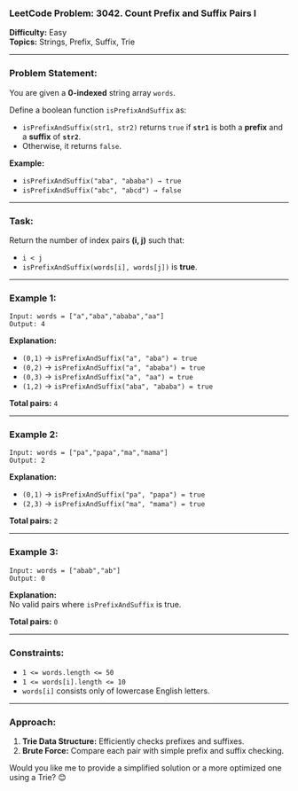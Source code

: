 ### **LeetCode Problem: 3042. Count Prefix and Suffix Pairs I**

**Difficulty:** Easy  
**Topics:** Strings, Prefix, Suffix, Trie  

---

### **Problem Statement:**
You are given a **0-indexed** string array `words`.

Define a boolean function `isPrefixAndSuffix` as:  

- `isPrefixAndSuffix(str1, str2)` returns `true` if **`str1`** is both a **prefix** and a **suffix** of **`str2`**.  
- Otherwise, it returns `false`.  

**Example:**  
- `isPrefixAndSuffix("aba", "ababa") → true`  
- `isPrefixAndSuffix("abc", "abcd") → false`  

---

### **Task:**  
Return the number of index pairs **(i, j)** such that:  
- `i < j`  
- `isPrefixAndSuffix(words[i], words[j])` is **true**.  

---

### **Example 1:**
```plaintext
Input: words = ["a","aba","ababa","aa"]
Output: 4
```
**Explanation:**
- `(0,1)` → `isPrefixAndSuffix("a", "aba") = true`  
- `(0,2)` → `isPrefixAndSuffix("a", "ababa") = true`  
- `(0,3)` → `isPrefixAndSuffix("a", "aa") = true`  
- `(1,2)` → `isPrefixAndSuffix("aba", "ababa") = true`  

**Total pairs:** `4`  

---

### **Example 2:**
```plaintext
Input: words = ["pa","papa","ma","mama"]
Output: 2
```
**Explanation:**
- `(0,1)` → `isPrefixAndSuffix("pa", "papa") = true`  
- `(2,3)` → `isPrefixAndSuffix("ma", "mama") = true`  

**Total pairs:** `2`  

---

### **Example 3:**
```plaintext
Input: words = ["abab","ab"]
Output: 0
```
**Explanation:**  
No valid pairs where `isPrefixAndSuffix` is true.  

**Total pairs:** `0`  

---

### **Constraints:**
- `1 <= words.length <= 50`  
- `1 <= words[i].length <= 10`  
- `words[i]` consists only of lowercase English letters.  

---

### **Approach:**
1. **Trie Data Structure:** Efficiently checks prefixes and suffixes.  
2. **Brute Force:** Compare each pair with simple prefix and suffix checking.  

Would you like me to provide a simplified solution or a more optimized one using a Trie? 😊